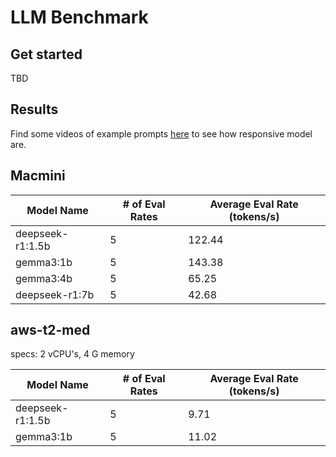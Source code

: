 # LLM Benchmark

## Get started 
TBD

## Results

Find some videos of example prompts [here](https://app.clickup.com/t/86c32ythz) to see how responsive model are.

## Macmini
| Model Name | # of Eval Rates | Average Eval Rate (tokens/s) |
|------------|------------------|-------------------------------|
| deepseek-r1:1.5b | 5 | 122.44 |
| gemma3:1b | 5 | 143.38 |
| gemma3:4b | 5 | 65.25 |
| deepseek-r1:7b | 5 | 42.68 |

## aws-t2-med
specs: 2 vCPU's, 4 G memory

| Model Name | # of Eval Rates | Average Eval Rate (tokens/s) |
|------------|------------------|-------------------------------|
| deepseek-r1:1.5b | 5 | 9.71 |
| gemma3:1b | 5 | 11.02 |
